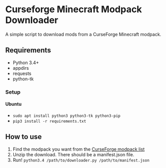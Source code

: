 # Curseforge Minecraft Modpack Downloader


A simple script to download mods from a CurseForge Minecraft modpack.

## Requirements

- Python 3.4+
- appdirs
- requests
- python-tk

### Setup

#### Ubuntu

- `sudo apt install python3 python3-tk python3-pip`
- `pip3 install -r requirements.txt`

## How to use

  1. Find the modpack you want from the [CurseForge modpack list](http://www.curse.com/modpacks/minecraft)
  2. Unzip the download. There should be a manifest.json file.
  3. Run! `python3.4 /path/to/downloader.py /path/to/manifest.json`

